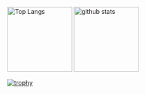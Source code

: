 <p align="left"> 
  <img alt="Top Langs" height="150px" src="https://github-readme-stats.vercel.app/api/top-langs/?username={kouji2004&layout=compact&count_private=true&show_icons=true&theme=onedark" />
  <img alt="github stats" height="150px" src="https://github-readme-stats.vercel.app/api?username=kouji2004&count_private=true&show_icons=true&show_icons=true&theme=onedark" />
</p>

[![trophy](https://github-profile-trophy.vercel.app/?username=kouji2004&theme=onedark&column=7
)](https://github.com/ryo-ma/github-profile-trophy)


<!---
kouji2004/kouji2004 is a ✨ special ✨ repository because its `README.md` (this file) appears on your GitHub profile.
You can click the Preview link to take a look at your changes.
--->
